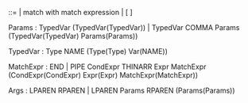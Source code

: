 <expr> ::=
| match <expr> with <matchexpr> match expression
| <expr> [ <nat> ]

Params : TypedVar (TypedVar(TypedVar))
| TypedVar COMMA Params (TypedVar(TypedVar) Params(Params))

TypedVar : Type NAME (Type(Type) Var(NAME))

MatchExpr : END
| PIPE CondExpr THINARR Expr MatchExpr (CondExpr(CondExpr) Expr(Expr) MatchExpr(MatchExpr))

Args : LPAREN RPAREN
| LPAREN Params RPAREN (Params(Params))

